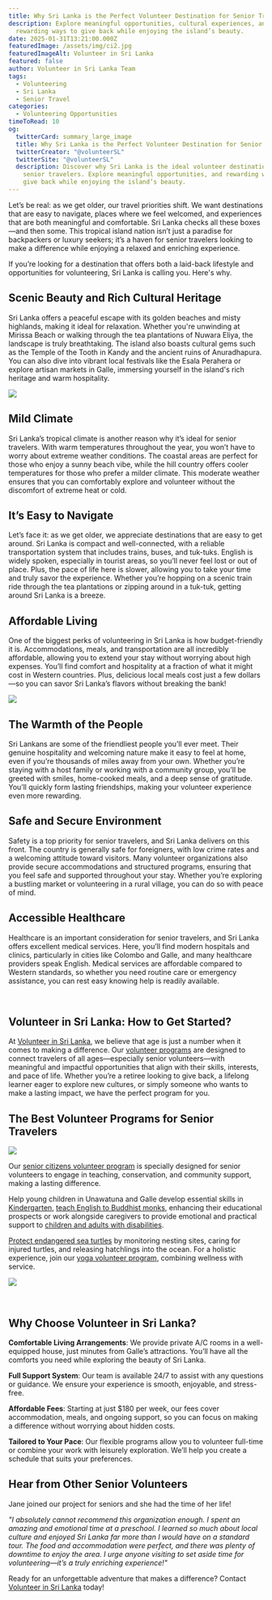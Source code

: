 ```yaml
---
title: Why Sri Lanka is the Perfect Volunteer Destination for Senior Travelers?
description: Explore meaningful opportunities, cultural experiences, and
  rewarding ways to give back while enjoying the island’s beauty.
date: 2025-01-31T13:21:00.000Z
featuredImage: /assets/img/ci2.jpg
featuredImageAlt: Volunteer in Sri Lanka
featured: false
author: Volunteer in Sri Lanka Team
tags:
  - Volunteering
  - Sri Lanka
  - Senior Travel
categories:
  - Volunteering Opportunities
timeToRead: 10
og:
  twitterCard: summary_large_image
  title: Why Sri Lanka is the Perfect Volunteer Destination for Senior Travelers?
  twitterCreator: "@volunteerSL"
  twitterSite: "@volunteerSL"
  description: Discover why Sri Lanka is the ideal volunteer destination for
    senior travelers. Explore meaningful opportunities, and rewarding ways to
    give back while enjoying the island’s beauty.
---
```

Let’s be real: as we get older, our travel priorities shift. We want destinations that are easy to navigate, places where we feel welcomed, and experiences that are both meaningful and comfortable. Sri Lanka checks all these boxes—and then some. This tropical island nation isn’t just a paradise for backpackers or luxury seekers; it’s a haven for senior travelers looking to make a difference while enjoying a relaxed and enriching experience.

If you’re looking for a destination that offers both a laid-back lifestyle and opportunities for volunteering, Sri Lanka is calling you. Here's why.

## Scenic Beauty and Rich Cultural Heritage

Sri Lanka offers a peaceful escape with its golden beaches and misty highlands, making it ideal for relaxation. Whether you're unwinding at Mirissa Beach or walking through the tea plantations of Nuwara Eliya, the landscape is truly breathtaking. The island also boasts cultural gems such as the Temple of the Tooth in Kandy and the ancient ruins of Anuradhapura. You can also dive into vibrant local festivals like the Esala Perahera or explore artisan markets in Galle, immersing yourself in the island's rich heritage and warm hospitality.

![](/assets/img/b15.jpg)

## Mild Climate

Sri Lanka’s tropical climate is another reason why it’s ideal for senior travelers. With warm temperatures throughout the year, you won’t have to worry about extreme weather conditions. The coastal areas are perfect for those who enjoy a sunny beach vibe, while the hill country offers cooler temperatures for those who prefer a milder climate. This moderate weather ensures that you can comfortably explore and volunteer without the discomfort of extreme heat or cold.

## It’s Easy to Navigate

Let’s face it: as we get older, we appreciate destinations that are easy to get around. Sri Lanka is compact and well-connected, with a reliable transportation system that includes trains, buses, and tuk-tuks. English is widely spoken, especially in tourist areas, so you’ll never feel lost or out of place. Plus, the pace of life here is slower, allowing you to take your time and truly savor the experience. Whether you’re hopping on a scenic train ride through the tea plantations or zipping around in a tuk-tuk, getting around Sri Lanka is a breeze.

## Affordable Living

One of the biggest perks of volunteering in Sri Lanka is how budget-friendly it is. Accommodations, meals, and transportation are all incredibly affordable, allowing you to extend your stay without worrying about high expenses. You’ll find comfort and hospitality at a fraction of what it might cost in Western countries. Plus, delicious local meals cost just a few dollars—so you can savor Sri Lanka’s flavors without breaking the bank!

![](/assets/img/b10.jpg)

## The Warmth of the People

Sri Lankans are some of the friendliest people you’ll ever meet. Their genuine hospitality and welcoming nature make it easy to feel at home, even if you’re thousands of miles away from your own. Whether you’re staying with a host family or working with a community group, you’ll be greeted with smiles, home-cooked meals, and a deep sense of gratitude. You’ll quickly form lasting friendships, making your volunteer experience even more rewarding.

## Safe and Secure Environment

Safety is a top priority for senior travelers, and Sri Lanka delivers on this front. The country is generally safe for foreigners, with low crime rates and a welcoming attitude toward visitors. Many volunteer organizations also provide secure accommodations and structured programs, ensuring that you feel safe and supported throughout your stay. Whether you’re exploring a bustling market or volunteering in a rural village, you can do so with peace of mind.

## Accessible Healthcare

Healthcare is an important consideration for senior travelers, and Sri Lanka offers excellent medical services. Here, you’ll find modern hospitals and clinics, particularly in cities like Colombo and Galle, and many healthcare providers speak English. Medical services are affordable compared to Western standards, so whether you need routine care or emergency assistance, you can rest easy knowing help is readily available.

 

## Volunteer in Sri Lanka: How to Get Started?

At [Volunteer in Sri Lanka](https://volunteerinsrilanka.org/about-us/), we believe that age is just a number when it comes to making a difference. Our [volunteer programs](https://volunteerinsrilanka.org/volunteer-programs/) are designed to connect travelers of all ages—especially senior volunteers—with meaningful and impactful opportunities that align with their skills, interests, and pace of life. Whether you’re a retiree looking to give back, a lifelong learner eager to explore new cultures, or simply someone who wants to make a lasting impact, we have the perfect program for you.



## The Best Volunteer Programs for Senior Travelers

![](/assets/img/b6.jpg)

Our [senior citizens volunteer program](https://volunteerinsrilanka.org/volunteer-programs/senior-citizens-volunteer-program-in-sri-lanka/) is specially designed for senior volunteers to engage in teaching, conservation, and community support, making a lasting difference.

Help young children in Unawatuna and Galle develop essential skills in [Kindergarten](https://volunteerinsrilanka.org/volunteer-programs/kindergarten-teaching-volunteer-program-in-sri-lanka/), [teach English to Buddhist monks](https://volunteerinsrilanka.org/volunteer-programs/teaching-english-to-buddhist-monks-in-sri-lanka-program/), enhancing their educational prospects or work alongside caregivers to provide emotional and practical support to [children and adults with disabilities](https://volunteerinsrilanka.org/volunteer-programs/special-needs-care-volunteer-program-in-sri-lanka/).

[Protect endangered sea turtles](https://volunteerinsrilanka.org/volunteer-programs/turtle-conservation-volunteer-program-in-sri-lanka-galle/) by monitoring nesting sites, caring for injured turtles, and releasing hatchlings into the ocean. For a holistic experience, join our [yoga volunteer program](https://volunteerinsrilanka.org/volunteer-programs/yoga-volunteer-program-in-sri-lanka/), combining wellness with service.

![](/assets/img/b7.jpg)

 

## Why Choose Volunteer in Sri Lanka?

**Comfortable Living Arrangements**: We provide private A/C rooms in a well-equipped house, just minutes from Galle’s attractions. You’ll have all the comforts you need while exploring the beauty of Sri Lanka.

**Full Support System**: Our team is available 24/7 to assist with any questions or guidance. We ensure your experience is smooth, enjoyable, and stress-free.

**Affordable Fees**: Starting at just $180 per week, our fees cover accommodation, meals, and ongoing support, so you can focus on making a difference without worrying about hidden costs.

**Tailored to Your Pace**: Our flexible programs allow you to volunteer full-time or combine your work with leisurely exploration. We’ll help you create a schedule that suits your preferences.



## Hear from Other Senior Volunteers

Jane joined our project for seniors and she had the time of her life!

*"I absolutely cannot recommend this organization enough. I spent an amazing and emotional time at a preschool. I learned so much about local culture and enjoyed Sri Lanka far more than I would have on a standard tour. The food and accommodation were perfect, and there was plenty of downtime to enjoy the area. I urge anyone visiting to set aside time for volunteering—it’s a truly enriching experience!"*

Ready for an unforgettable adventure that makes a difference? Contact [Volunteer in Sri Lanka](https://volunteerinsrilanka.org/about-us/) today!
